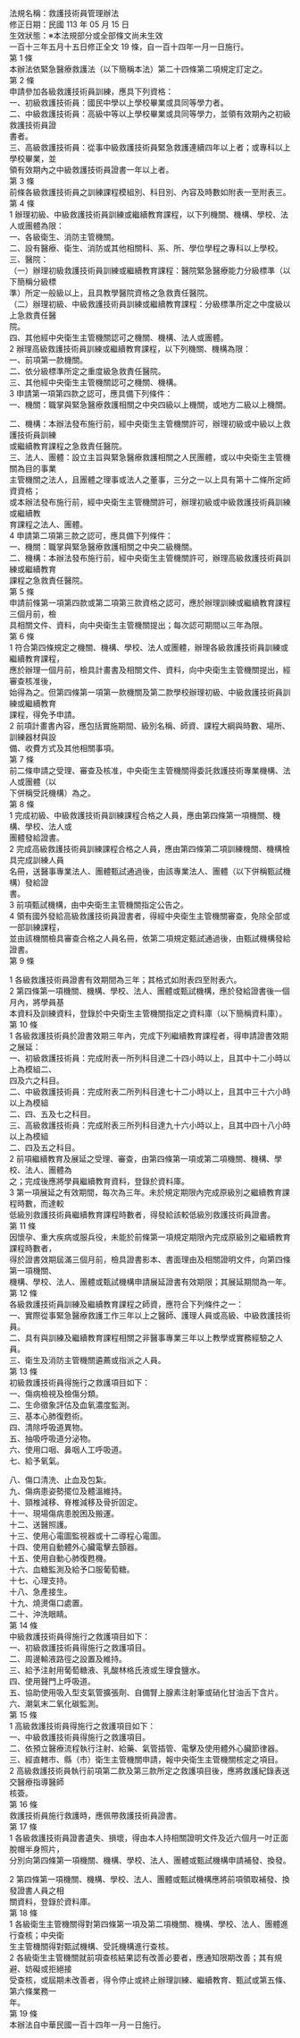 法規名稱：救護技術員管理辦法  
修正日期：民國 113 年 05 月 15 日  
生效狀態：※本法規部分或全部條文尚未生效  
一百十三年五月十五日修正全文 19 條，自一百十四年一月一日施行。  
第 1 條  
本辦法依緊急醫療救護法（以下簡稱本法）第二十四條第二項規定訂定之。  
第 2 條  
申請參加各級救護技術員訓練，應具下列資格：  
一、初級救護技術員：國民中學以上學校畢業或具同等學力者。  
二、中級救護技術員：高級中等以上學校畢業或具同等學力，並領有效期內之初級救護技術員證  
書者。  
三、高級救護技術員：從事中級救護技術員緊急救護連續四年以上者；或專科以上學校畢業，並  
領有效期內之中級救護技術員證書一年以上者。  
第 3 條  
前條各級救護技術員之訓練課程模組別、科目別、內容及時數如附表一至附表三。  
第 4 條  
1 辦理初級、中級救護技術員訓練或繼續教育課程，以下列機關、機構、學校、法人或團體為限：  
一、各級衛生、消防主管機關。  
二、設有醫療、衛生、消防或其他相關科、系、所、學位學程之專科以上學校。  
三、醫院：  
（一）辦理初級救護技術員訓練或繼續教育課程：醫院緊急醫療能力分級標準（以下簡稱分級標  
準）所定一般級以上，且具教學醫院資格之急救責任醫院。  
（二）辦理初級、中級救護技術員訓練或繼續教育課程：分級標準所定之中度級以上急救責任醫  
院。  
四、其他經中央衛生主管機關認可之機關、機構、法人或團體。  
2 辦理高級救護技術員訓練或繼續教育課程，以下列機關、機構為限：  
一、前項第一款機關。  
二、依分級標準所定之重度級急救責任醫院。  
三、其他經中央衛生主管機關認可之機關、機構。  
3 申請第一項第四款之認可，應具備下列條件：  
一、機關：職掌與緊急醫療救護相關之中央四級以上機關，或地方二級以上機關。  


二、機構：本辦法發布施行前，經中央衛生主管機關許可，辦理初級或中級以上救護技術員訓練  
或繼續教育課程之急救責任醫院。  
三、法人、團體：設立主旨與緊急醫療救護相關之人民團體，或以中央衛生主管機關為目的事業  
主管機關之法人，且團體之理事或法人之董事，三分之一以上具有第十二條所定師資資格；  
或本辦法發布施行前，經中央衛生主管機關許可，辦理初級或中級救護技術員訓練或繼續教  
育課程之法人、團體。  
4 申請第二項第三款之認可，應具備下列條件：  
一、機關：職掌與緊急醫療救護相關之中央二級機關。  
二、機構：本辦法發布施行前，經中央衛生主管機關許可，辦理高級救護技術員訓練或繼續教育  
課程之急救責任醫院。  
第 5 條  
申請前條第一項第四款或第二項第三款資格之認可，應於辦理訓練或繼續教育課程三個月前，檢  
具相關文件、資料，向中央衛生主管機關提出；每次認可期間以三年為限。  
第 6 條  
1 符合第四條規定之機關、機構、學校、法人或團體，辦理各級救護技術員訓練或繼續教育課程，  
應於辦理一個月前，檢具計畫書及相關文件、資料，向中央衛生主管機關提出，經審查核准後，  
始得為之。但第四條第一項第一款機關及第二款學校辦理初級、中級救護技術員訓練或繼續教育  
課程，得免予申請。  
2 前項計畫書內容，應包括實施期間、級別名稱、師資、課程大綱與時數、場所、訓練器材與設  
備、收費方式及其他相關事項。  
第 7 條  
前二條申請之受理、審查及核准，中央衛生主管機關得委託救護技術專業機構、法人或團體（以  
下併稱受託機構）為之。  
第 8 條  
1 完成初級、中級救護技術員訓練課程合格之人員，應由第四條第一項機關、機構、學校、法人或  
團體發給證書。  
2 完成高級救護技術員訓練課程合格之人員，應由第四條第二項訓練機關、機構檢具完成訓練人員  
名冊，送醫事專業法人、團體甄試通過後，由該專業法人、團體（以下併稱甄試機構）發給證  
書。  
3 前項甄試機構，由中央衛生主管機關指定公告之。  
4 領有國外發給高級救護技術員證書者，得經中央衛生主管機關審查，免除全部或一部訓練課程，  
並由該機關檢具審查合格之人員名冊，依第二項規定甄試通過後，由甄試機構發給證書。  
第 9 條  


1 各級救護技術員證書有效期間為三年；其格式如附表四至附表六。  
2 第四條第一項機關、機構、學校、法人、團體或甄試機構，應於發給證書後一個月內，將學員基  
本資料及訓練資料，登錄於中央衛生主管機關指定之資料庫（以下簡稱資料庫）。  
第 10 條  
1 各級救護技術員於證書效期三年內，完成下列繼續教育課程者，得申請證書效期之展延：  
一、初級救護技術員：完成附表一所列科目達二十四小時以上，且其中十二小時以上為模組二、  
四及六之科目。  
二、中級救護技術員：完成附表二所列科目達七十二小時以上，且其中三十六小時以上為模組  
二、四、五及七之科目。  
三、高級救護技術員：完成附表三所列科目達九十六小時以上，且其中四十八小時以上為模組  
二、四及五之科目。  
2 前項繼續教育及展延之受理、審查，由第四條第一項或第二項機關、機構、學校、法人、團體為  
之；完成後應將學員繼續教育資料，登錄於資料庫。  
3 第一項展延之有效期間，每次為三年。未於規定期限內完成原級別之繼續教育課程時數，而達較  
低級別救護技術員繼續教育課程時數者，得發給該較低級別救護技術員證書。  
第 11 條  
因懷孕、重大疾病或服兵役，未能於前條第一項規定期限內完成原級別之繼續教育課程時數者，  
得於證書效期屆滿三個月前，檢具證書影本、書面理由及相關證明文件，向第四條第一項機關、  
機構、學校、法人、團體或甄試機構申請展延證書有效期限；其展延期間為一年。  
第 12 條  
各級救護技術員訓練及繼續教育課程之師資，應符合下列條件之一：  
一、實際從事緊急醫療救護工作三年以上之醫師、護理人員或高級、中級救護技術員。  
二、具有與訓練及繼續教育課程相關之非醫事專業三年以上教學或實務經驗之人員。  
三、衛生及消防主管機關遴薦或指派之人員。  
第 13 條  
初級救護技術員得施行之救護項目如下：  
一、傷病檢視及檢傷分類。  
二、生命徵象評估及血氧濃度監測。  
三、基本心肺復甦術。  
四、清除呼吸道異物。  
五、抽吸呼吸道分泌物。  
六、使用口咽、鼻咽人工呼吸道。  
七、給予氧氣。  


八、傷口清洗、止血及包紮。  
九、傷病患姿勢擺位及體溫維持。  
十、頸椎減移、脊椎減移及骨折固定。  
十一、現場傷病患脫困及搬運。  
十二、送醫照護。  
十三、使用心電圖監視器或十二導程心電圖。  
十四、使用自動體外心臟電擊去顫器。  
十五、使用自動心肺復甦機。  
十六、血糖監測及給予口服葡萄糖。  
十七、心理支持。  
十八、急產接生。  
十九、燒燙傷口處置。  
二十、沖洗眼睛。  
第 14 條  
中級救護技術員得施行之救護項目如下：  
一、初級救護技術員得施行之救護項目。  
二、周邊輸液路徑之設置及維持。  
三、給予注射用葡萄糖液、乳酸林格氏液或生理食鹽水。  
四、使用聲門上呼吸道。  
五、協助使用吸入型支氣管擴張劑、自備腎上腺素注射筆或硝化甘油舌下含片。  
六、潮氣末二氧化碳監測。  
第 15 條  
1 高級救護技術員得施行之救護項目如下：  
一、中級救護技術員得施行之救護項目。  
二、依預立醫療流程執行注射、給藥、氣管插管、電擊及使用體外心臟節律器。  
三、經直轄市、縣（市）衛生主管機關申請，報中央衛生主管機關核定之項目。  
2 高級救護技術員執行前項第二款及第三款所定之救護項目後，應將救護紀錄表送交醫療指導醫師  
核簽。  
第 16 條  
救護技術員施行救護時，應佩帶救護技術員證書。  
第 17 條  
1 各級救護技術員證書遺失、損壞，得由本人持相關證明文件及近六個月一吋正面脫帽半身照片，  
分別向第四條第一項機關、機構、學校、法人、團體或甄試機構申請補發、換發。  


2 第四條第一項機關、機構、學校、法人、團體或甄試機構應將前項領取補發、換發證書人員之相  
關資料，登錄於資料庫。  
第 18 條  
1 各級衛生主管機關得對第四條第一項及第二項機關、機構、學校、法人、團體進行查核；中央衛  
生主管機關得對甄試機構、受託機構進行查核。  
2 各級衛生主管機關就前項查核結果認有改善必要者，應通知限期改善；其有規避、妨礙或拒絕接  
受查核，或屆期未改善者，得令停止或終止辦理訓練、繼續教育、甄試或第五條、第六條業務一  
年。  
第 19 條  
本辦法自中華民國一百十四年一月一日施行。  


